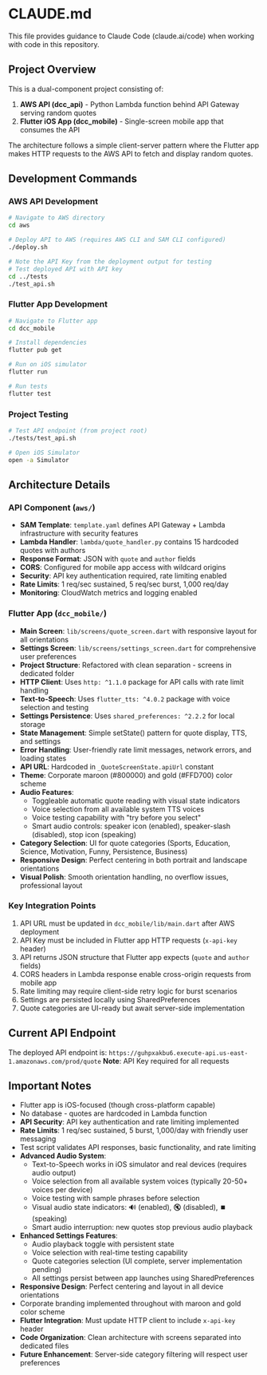 # CLAUDE.md

This file provides guidance to Claude Code (claude.ai/code) when working with code in this repository.

## Project Overview

This is a dual-component project consisting of:
1. **AWS API (dcc_api)** - Python Lambda function behind API Gateway serving random quotes
2. **Flutter iOS App (dcc_mobile)** - Single-screen mobile app that consumes the API

The architecture follows a simple client-server pattern where the Flutter app makes HTTP requests to the AWS API to fetch and display random quotes.

## Development Commands

### AWS API Development
```bash
# Navigate to AWS directory
cd aws

# Deploy API to AWS (requires AWS CLI and SAM CLI configured)
./deploy.sh

# Note the API Key from the deployment output for testing
# Test deployed API with API key
cd ../tests
./test_api.sh
```

### Flutter App Development
```bash
# Navigate to Flutter app
cd dcc_mobile

# Install dependencies
flutter pub get

# Run on iOS simulator
flutter run

# Run tests
flutter test
```

### Project Testing
```bash
# Test API endpoint (from project root)
./tests/test_api.sh

# Open iOS Simulator
open -a Simulator
```

## Architecture Details

### API Component (`aws/`)
- **SAM Template**: `template.yaml` defines API Gateway + Lambda infrastructure with security features
- **Lambda Handler**: `lambda/quote_handler.py` contains 15 hardcoded quotes with authors
- **Response Format**: JSON with `quote` and `author` fields
- **CORS**: Configured for mobile app access with wildcard origins
- **Security**: API key authentication required, rate limiting enabled
- **Rate Limits**: 1 req/sec sustained, 5 req/sec burst, 1,000 req/day
- **Monitoring**: CloudWatch metrics and logging enabled

### Flutter App (`dcc_mobile/`)
- **Main Screen**: `lib/screens/quote_screen.dart` with responsive layout for all orientations
- **Settings Screen**: `lib/screens/settings_screen.dart` for comprehensive user preferences
- **Project Structure**: Refactored with clean separation - screens in dedicated folder
- **HTTP Client**: Uses `http: ^1.1.0` package for API calls with rate limit handling
- **Text-to-Speech**: Uses `flutter_tts: ^4.0.2` package with voice selection and testing
- **Settings Persistence**: Uses `shared_preferences: ^2.2.2` for local storage
- **State Management**: Simple setState() pattern for quote display, TTS, and settings
- **Error Handling**: User-friendly rate limit messages, network errors, and loading states
- **API URL**: Hardcoded in `_QuoteScreenState.apiUrl` constant
- **Theme**: Corporate maroon (#800000) and gold (#FFD700) color scheme
- **Audio Features**: 
  - Toggleable automatic quote reading with visual state indicators
  - Voice selection from all available system TTS voices
  - Voice testing capability with "try before you select"
  - Smart audio controls: speaker icon (enabled), speaker-slash (disabled), stop icon (speaking)
- **Category Selection**: UI for quote categories (Sports, Education, Science, Motivation, Funny, Persistence, Business)
- **Responsive Design**: Perfect centering in both portrait and landscape orientations
- **Visual Polish**: Smooth orientation handling, no overflow issues, professional layout

### Key Integration Points
1. API URL must be updated in `dcc_mobile/lib/main.dart` after AWS deployment
2. API Key must be included in Flutter app HTTP requests (`x-api-key` header)
3. API returns JSON structure that Flutter app expects (`quote` and `author` fields)
4. CORS headers in Lambda response enable cross-origin requests from mobile app
5. Rate limiting may require client-side retry logic for burst scenarios
6. Settings are persisted locally using SharedPreferences
7. Quote categories are UI-ready but await server-side implementation

## Current API Endpoint
The deployed API endpoint is: `https://guhpxakbu6.execute-api.us-east-1.amazonaws.com/prod/quote`
**Note**: API Key required for all requests

## Important Notes
- Flutter app is iOS-focused (though cross-platform capable)
- No database - quotes are hardcoded in Lambda function
- **API Security**: API key authentication and rate limiting implemented
- **Rate Limits**: 1 req/sec sustained, 5 burst, 1,000/day with friendly user messaging
- Test script validates API responses, basic functionality, and rate limiting
- **Advanced Audio System**:
  - Text-to-Speech works in iOS simulator and real devices (requires audio output)
  - Voice selection from all available system voices (typically 20-50+ voices per device)
  - Voice testing with sample phrases before selection
  - Visual audio state indicators: 🔊 (enabled), 🔇 (disabled), ⏹️ (speaking)
  - Smart audio interruption: new quotes stop previous audio playback
- **Enhanced Settings Features**:
  - Audio playback toggle with persistent state
  - Voice selection with real-time testing capability
  - Quote categories selection (UI complete, server implementation pending)
  - All settings persist between app launches using SharedPreferences
- **Responsive Design**: Perfect centering and layout in all device orientations
- Corporate branding implemented throughout with maroon and gold color scheme
- **Flutter Integration**: Must update HTTP client to include `x-api-key` header
- **Code Organization**: Clean architecture with screens separated into dedicated files
- **Future Enhancement**: Server-side category filtering will respect user preferences
